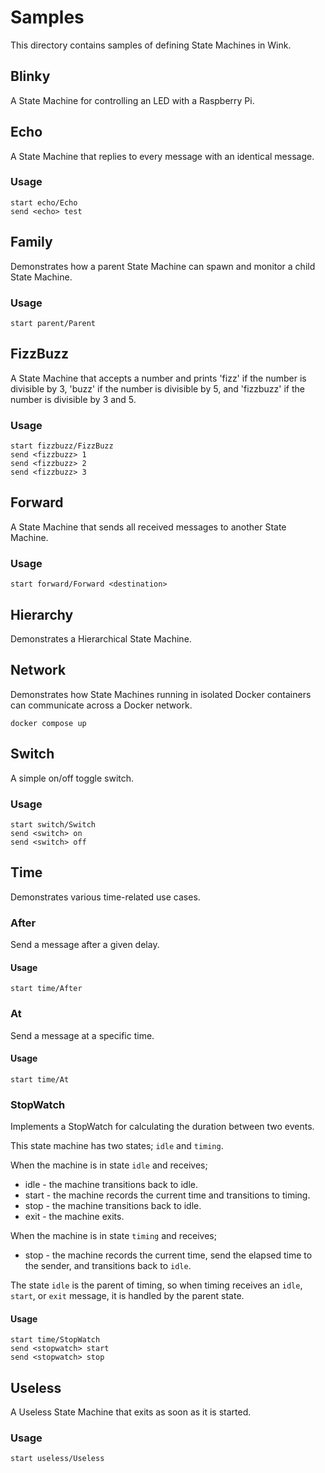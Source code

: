# Samples

This directory contains samples of defining State Machines in Wink.

## Blinky

A State Machine for controlling an LED with a Raspberry Pi.

## Echo

A State Machine that replies to every message with an identical message.

### Usage

```
start echo/Echo
send <echo> test
```

## Family

Demonstrates how a parent State Machine can spawn and monitor a child State Machine.

### Usage

```
start parent/Parent
```

## FizzBuzz

A State Machine that accepts a number and prints 'fizz' if the number is divisible by 3, 'buzz' if the number is divisible by 5, and 'fizzbuzz' if the number is divisible by 3 and 5.

### Usage

```
start fizzbuzz/FizzBuzz
send <fizzbuzz> 1
send <fizzbuzz> 2
send <fizzbuzz> 3
```

## Forward

A State Machine that sends all received messages to another State Machine.

### Usage

```
start forward/Forward <destination>
```

## Hierarchy

Demonstrates a Hierarchical State Machine.

## Network

Demonstrates how State Machines running in isolated Docker containers can communicate across a Docker network.

```
docker compose up
```

## Switch

A simple on/off toggle switch.

### Usage

```
start switch/Switch
send <switch> on
send <switch> off
```

## Time

Demonstrates various time-related use cases.

### After

Send a message after a given delay.

#### Usage

```
start time/After
```

### At

Send a message at a specific time.

#### Usage

```
start time/At
```

### StopWatch

Implements a StopWatch for calculating the duration between two events.

This state machine has two states; `idle` and `timing`.

When the machine is in state `idle` and receives;

- idle - the machine transitions back to idle.
- start - the machine records the current time and transitions to timing.
- stop - the machine transitions back to idle.
- exit - the machine exits.

When the machine is in state `timing` and receives;

- stop - the machine records the current time, send the elapsed time to the sender, and transitions back to `idle`.

The state `idle` is the parent of timing, so when timing receives an `idle`, `start`, or `exit` message, it is handled by the parent state.

#### Usage

```
start time/StopWatch
send <stopwatch> start
send <stopwatch> stop

```

## Useless

A Useless State Machine that exits as soon as it is started.

### Usage

```
start useless/Useless
```
